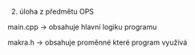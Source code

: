 2. úloha z předmětu OPS

main.cpp 
-> obsahuje hlavní logiku programu

makra.h
-> obsahuje proměnné které program využívá
